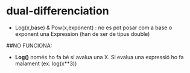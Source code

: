 # dual-differenciation

- Log(x,base) & Pow(x,exponent) : no es pot posar com a base o exponent una Expression (han de ser de tipus double)

##NO FUNCIONA:
- **Log()** només ho fa bé si avalua una X. Si evalua una expressió ho fa malament (ex. log(x**3))